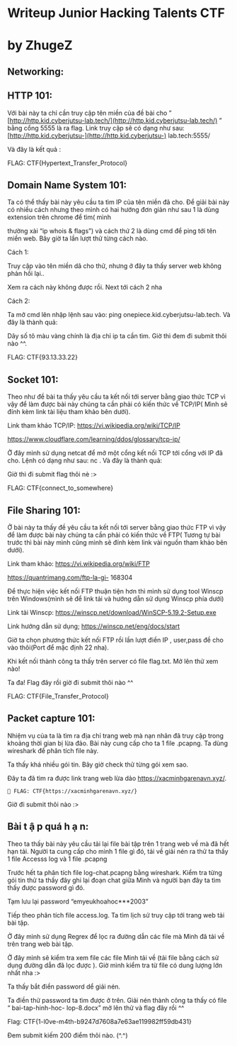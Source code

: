 # Writeup Junior Hacking Talents CTF

# by ZhugeZ

## Networking:

## HTTP 101:

Với bài này ta chỉ cần truy cập tên miền của đề bài cho ” [http://http.kid.cyberjutsu-lab.tech/](http://http.kid.cyberjutsu-lab.tech/) ”
bằng cổng 5555 là ra flag. Link truy cập sẽ có dạng như sau: [http://http.kid.cyberjutsu-](http://http.kid.cyberjutsu-)
lab.tech:5555/

Và đây là kết quả :


FLAG: CTF{Hypertext_Transfer_Protocol}

## Domain Name System 101:

Ta có thể thấy bài này yêu cầu ta tìm IP của tên miền đã cho. Để giải bài này có nhiều cách
nhưng theo mình có hai hướng đơn giản như sau 1 là dùng extension trên chrome để tìm( mình


thường xài “ip whois & flags”) và cách thứ 2 là dùng cmd để ping tới tên miền web. Bây giờ ta
lần lượt thử từng cách nào.

Cách 1:

Truy cập vào tên miền dã cho thử, nhưng ở đây ta thấy server web không phản hồi lại..

Xem ra cách này không được rồi. Next tới cách 2 nha

Cách 2:

Ta mở cmd lên nhập lệnh sau vào: ping onepiece.kid.cyberjutsu-lab.tech. Và đây là thành
quả:

Dãy số tô màu vàng chính là địa chỉ ip ta cần tìm. Giờ thì đem đi submit thôi nào ^^.

FLAG: CTF{93.13.33.22}


## Socket 101:

Theo như đề bài ta thấy yêu cầu ta kết nối tới server bằng giao thức TCP vì vậy để làm được bài
này chúng ta cần phải có kiến thức về TCP/IP( Mình sẽ đính kèm link tài liệu tham khảo bên
dưới).

Link tham khảo TCP/IP: https://vi.wikipedia.org/wiki/TCP/IP

https://www.cloudflare.com/learning/ddos/glossary/tcp-ip/

Ở đây mình sử dụng netcat để mở một cổng kết nối TCP tới cổng với IP đã cho. Lệnh có dạng
như sau: nc <ip> <port>. Và đây là thành quả:

Giờ thì đi submit flag thôi nè :>

FLAG: CTF{connect_to_somewhere}


## File Sharing 101:

Ở bài này ta thấy đề yêu cầu ta kết nối tới server bằng giao thức FTP vì vậy để làm được bài này
chúng ta cần phải có kiến thức về FTP( Tương tự bài trước thì bài này mình cũng mình sẽ đính
kèm link vài nguồn tham khảo bên dưới).

Link tham khảo: https://vi.wikipedia.org/wiki/FTP

https://quantrimang.com/ftp-la-gi- 168304

Để thực hiện việc kết nối FTP thuận tiện hơn thì mình sử dụng tool Winscp trên Windows(mình
sẽ để link tải và hướng dẫn sử dụng Winscp phía dưới)

Link tải Winscp: https://winscp.net/download/WinSCP-5.19.2-Setup.exe

Link hướng dẫn sử dụng; https://winscp.net/eng/docs/start


Giờ ta chọn phương thức kết nối FTP rồi lần lượt điền IP , user,pass đề cho vào thôi(Port để mặc
định 22 nha).



Khi kết nối thành công ta thấy trên server có file flag.txt. Mở lên thử xem nào!

Ta đa! Flag đây rồi giờ đi submit thôi nào ^^

FLAG: CTF{File_Transfer_Protocol}

## Packet capture 101:

Nhiệm vụ của ta là tìm ra địa chỉ trang web mà nạn nhân đã truy cập trong khoảng thời gian bị
lừa đảo. Bài này cung cấp cho ta 1 file .pcapng. Ta dùng wireshark để phân tích file này.


Ta thấy khá nhiều gói tin. Bây giờ check thử từng gói xem sao.

Đây ta đã tìm ra được link trang web lừa dảo https://xacminhgarenavn.xyz/.

```
 FLAG: CTF{https://xacminhgarenavn.xyz/}
```
Giờ đi submit thôi nào :>


## Bài t ậ p quá h ạ n:

Theo ta thấy bài này yêu cầu tải lại file bài tập trên 1 trang web về mà đã hết hạn tải. Người ta
cung cấp cho mình 1 file gì đó, tải về giải nén ra thử ta thấy 1 file Accesss log và 1 file .pcapng

Trước hết ta phân tích file log-chat.pcapng bằng wireshark. Kiểm tra từng gói tin thử ta thấy đây
ghi lại đoạn chat giữa Minh và người bạn đây ta tìm thấy được password gì đó.

Tạm lưu lại password “emyeukhoahoc***2003”


Tiếp theo phân tích file access.log. Ta tìm lịch sử truy cập tới trang web tải bài tập.

Ở đây mình sử dụng Regrex để lọc ra đường dẫn các file mà Minh đã tải về trên trang web bài
tập.


Ở đây mình sẽ kiểm tra xem file các file Minh tải về (tải file bằng cách sử dụng đường dẫn đã lọc
được ). Giờ mình kiểm tra từ file có dung lượng lớn nhất nha :>

Ta thấy bắt điền password dể giải nén.


Ta điền thử password ta tìm được ở trên. Giải nén thành công ta thấy có file “ bai-tap-hinh-hoc-
lop-8.docx” mở lên thử và flag đây rồi ^^


Flag: CTF{1-l0ve-m4th-b9247d7608a7e63ae119982ff59db431}

Đem submit kiếm 200 điểm thôi nào. (^.^)


